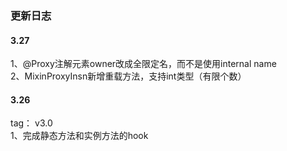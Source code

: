 ### 更新日志     

#### 3.27  
1、@Proxy注解元素owner改成全限定名，而不是使用internal name    
2、MixinProxyInsn新增重载方法，支持int类型（有限个数）

#### 3.26    
tag： v3.0     
1、完成静态方法和实例方法的hook